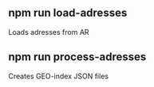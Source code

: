 ## npm run load-adresses

Loads adresses from AR

## npm run process-adresses

Creates GEO-index JSON files